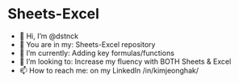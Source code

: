 # Sheets-Excel
* 👋 Hi, I’m @dstnck
* 👀 You are in my: Sheets-Excel repository
* 🌱 I’m currently: Adding key formulas/functions
* 💞️ I’m looking to: Increase my fluency with BOTH Sheets & Excel
* 📫 How to reach me: on my LinkedIn /in/kimjeonghak/
